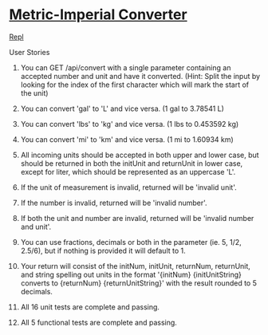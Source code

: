 # [Metric-Imperial Converter](https://www.freecodecamp.org/learn/quality-assurance/quality-assurance-projects/metric-imperial-converter)

[Repl](https://boilerplate-project-metricimpconverter.jainaayush01.repl.co/)

User Stories
1. You can GET /api/convert with a single parameter containing an accepted number and unit and have it converted. (Hint: Split the input by looking for the index of the first character which will mark the start of the unit)

2. You can convert 'gal' to 'L' and vice versa. (1 gal to 3.78541 L)

3. You can convert 'lbs' to 'kg' and vice versa. (1 lbs to 0.453592 kg)

4. You can convert 'mi' to 'km' and vice versa. (1 mi to 1.60934 km)

5. All incoming units should be accepted in both upper and lower case, but should be returned in both the initUnit and returnUnit in lower case, except for liter, which should be represented as an uppercase 'L'.

6. If the unit of measurement is invalid, returned will be 'invalid unit'.

7. If the number is invalid, returned will be 'invalid number'.

8. If both the unit and number are invalid, returned will be 'invalid number and unit'.

9. You can use fractions, decimals or both in the parameter (ie. 5, 1/2, 2.5/6), but if nothing is provided it will default to 1.

10. Your return will consist of the initNum, initUnit, returnNum, returnUnit, and string spelling out units in the format '{initNum} {initUnitString} converts to {returnNum} {returnUnitString}' with the result rounded to 5 decimals.

11. All 16 unit tests are complete and passing.

12. All 5 functional tests are complete and passing.
